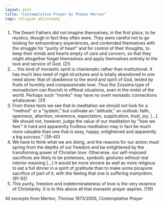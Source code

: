 ```yaml
---
layout: post
title: "Contemplative Prayer by Thomas Merton"
tags: religion philosophy
---
```

1. The Desert Fathers did not imagine themselves, in the first place, to be mystics, though in fact they often were. They were careful not to go looking for extraordinary experiences, and contended themselves with the struggle for "purity of heart" and for control of their thoughts, to keep their minds and hearts empty of care and concern, so that they might altogether forget themselves and apply themselves entirely to the love and service of God. (21)
2. ... this kind of monastic spirit is charismatic rather than institutional. It has much less need of rigid structures and is totally abandoned to one need alone: that of obedience to the word and spirit of God, tested by fruits of humility and compassionate love. Thus the Zossima type of monasticism can flourish in offbeat situations, even in the midst of the world. Perhaps such "monks" may have no overt monastic connections whatsoever. (31)
3. From these texts we see that in meditation we should not look for a "method" or a "system," but cultivate an "attitude," an outlook: faith, openness, attention, reverence, expectation, supplication, trust, joy. [...] We should not, however, judge the value of our meditation by "how we feel." A hard and apparently fruitless meditation may in fact be much more valuable than one that is easy, happy, enlightened and apparently a big success." (39-40)
4. We have to think what we are doing, and the reasons for our action must spring from the depths of our freedom and be enlightened by the transforming power of Christian love. Otherwise, our self-imposed sacrifices are likely to be pretenses, symbolic gestures without real interior meaning [...] It would be more sincere as well as more religious to eat a full dinner in a spirit of gratitude than to make some picayune sacrifice of part of it, with the feeling that one is suffering martyrdom. (91-92)
5. This purity, freedom and indeterminateness of love is the very essence of Christianity. It is to this above all that monastic prayer aspires. (119)

All excerpts from Merton, Thomas 1973/2005, *Contemplative Prayer*
